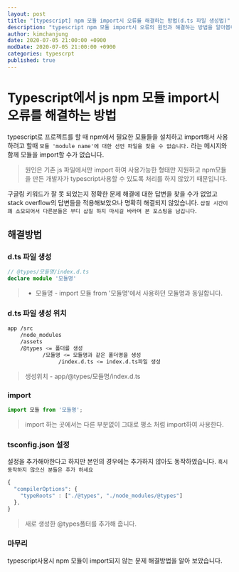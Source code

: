 ```yaml
---
layout: post
title: "[typescript] npm 모듈 import시 오류를 해결하는 방법(d.ts 파일 생성법)"
description: "typescript npm 모듈 import시 오류의 원인과 해결하는 방법을 알아봅니다."
author: kimchanjung
date: 2020-07-05 21:00:00 +0900
modDate: 2020-07-05 21:00:00 +0900
categories: typescrpt
published: true
---
```


# Typescript에서 js npm 모듈 import시 오류를 해결하는 방법
typescript로 프로젝트를 할 때 npm에서 필요한 모듈들을 설치하고 import해서 사용하려고 할때 `모듈 'module name'에 대한 선언 파일을 찾을 수 없습니다.` 라는 메시지와 함께 모듈을 import할 수가 없습니다.
> 원인은 기존 js 파일에서만 import 하여 사용가능한 형태만 지원하고 npm모듈을 만든 개발자가 typescript사용할 수 있도록 처리를 하지 않았기 때문입니다.

구글링 키워드가 잘 못 되었는지 정확한 문제 해결에 대한 답변을 찾을 수가 없었고 stack overflow의 답변들을 적용해보았으나 명확히 해결되지 않았습니다. `삽질 시간이 꽤 소모되어서 다른분들은 부디 삽질 하지 마시길 바라며 본 포스팅을 남깁니다`.

## 해결방법
### d.ts 파일 생성
```typescript
// @types/모듈명/index.d.ts 
declare module '모듈명'
```
> - 모듈명 - import 모듈 from '모듈명'에서 사용하던 모듈명과 동일합니다.

### d.ts 파일 생성 위치
```bash
app /src
    /node_modules
    /assets
    /@types <= 폴더를 생성
           /모듈명 <= 모듈명과 같은 폴더명을 생성
                /index.d.ts <= index.d.ts파일 생성
```
> 생성위치 - app/@types/모듈명/index.d.ts 

### import
```typescript
import 모듈 from '모듈명';
```
> import 하는 곳에서는 다른 부분없이 그대로 평소 처럼 import하여 사용한다.

### tsconfig.json 설정
설정을 추가해야한다고 하지만 본인의 경우에는 추가하지 않아도 동작하였습니다. `혹시 동작하지 않으신 분들은 추가 하세요`
```javascript
{
  "compilerOptions": {
    "typeRoots" : ["./@types", "./node_modules/@types"]
  },
}
```
> 새로 생성한 @types폴터를 추가해 줍니다.

### 마무리
typescript사용시 npm 모듈이 import되지 않는 문제 해결방법을 알아 보았습니다.